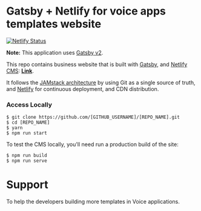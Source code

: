 # Gatsby + Netlify for voice apps templates website

[![Netlify Status](https://api.netlify.com/api/v1/badges/014ec197-adfe-4981-9404-246fdc1c2af5/deploy-status)](https://app.netlify.com/sites/elastic-curran-4eb245/settings/deploys)

**Note:** This application uses [Gatsby v2](https://www.gatsbyjs.org/blog/2018-09-17-gatsby-v2/).

This repo contains business website that is built with [Gatsby](https://www.gatsbyjs.org/), and [Netlify CMS](https://www.netlifycms.org): **[Link](elastic-curran-4eb245.netlify.com)**.

It follows the [JAMstack architecture](https://jamstack.org) by using Git as a single source of truth, and [Netlify](https://www.netlify.com) for continuous deployment, and CDN distribution.



### Access Locally
```
$ git clone https://github.com/[GITHUB_USERNAME]/[REPO_NAME].git
$ cd [REPO_NAME]
$ yarn
$ npm run start
```
To test the CMS locally, you'll need run a production build of the site:
```
$ npm run build
$ npm run serve
```



# Support

To help the developers building more templates in Voice applications.
